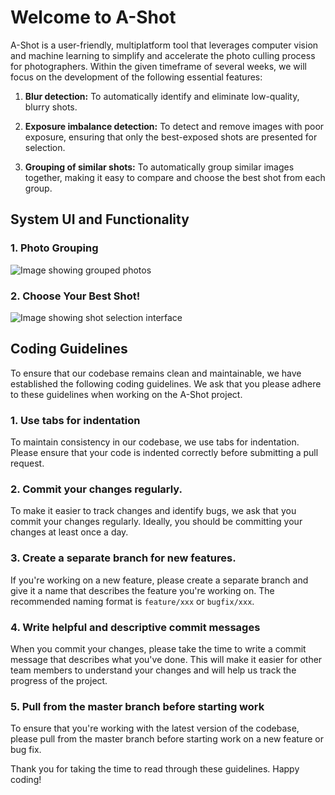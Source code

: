 # Welcome to A-Shot

A-Shot is a user-friendly, multiplatform tool that leverages computer vision
and machine learning to simplify and accelerate the photo culling process for photographers.
Within the given timeframe of several weeks,
we will focus on the development of the following essential features:

1. **Blur detection:**
   To automatically identify and eliminate low-quality, blurry shots.

2. **Exposure imbalance detection:**
   To detect and remove images with poor exposure,
   ensuring that only the best-exposed shots are presented for selection.

3. **Grouping of similar shots:**
   To automatically group similar images together,
   making it easy to compare and choose the best shot from each group.

## System UI and Functionality

### 1. Photo Grouping


![Image showing grouped photos](https://github.com/user-attachments/assets/19241690-f169-47c1-b938-74ae583d7452)


### 2. Choose Your Best Shot!


![Image showing shot selection interface](https://github.com/user-attachments/assets/c083f824-5075-424c-a8db-bdcb22b1efbb)


## Coding Guidelines

To ensure that our codebase remains clean and maintainable,
we have established the following coding guidelines.
We ask that you please adhere to these guidelines when working on the A-Shot project.

### 1. Use tabs for indentation

To maintain consistency in our codebase, we use tabs for indentation.
Please ensure that your code is indented correctly before submitting a pull request.

### 2. Commit your changes regularly.

To make it easier to track changes and identify bugs, we ask that you commit your changes regularly. Ideally, you
should be committing your changes at least once a day.

### 3. Create a separate branch for new features.

If you're working on a new feature,
please create a separate branch and give it a name that describes the feature you're working on.
The recommended naming format is `feature/xxx` or `bugfix/xxx`.

### 4. Write helpful and descriptive commit messages

When you commit your changes,
please take the time to write a commit message that describes what you've done.
This will make it easier for other team members to understand your changes and will help us track the progress of the
project.

### 5. Pull from the master branch before starting work

To ensure that you're working with the latest version of the codebase,
please pull from the master branch before starting work on a new feature or bug fix.

Thank you for taking the time to read through these guidelines.
Happy coding!
